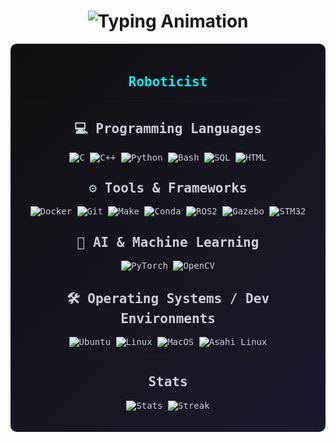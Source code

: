 <h1 align="center">
  <img src="https://readme-typing-svg.herokuapp.com?font=Fira+Code&size=28&color=0000FF&center=true&vCenter=true&width=450&lines=Hello,+I'm+Ruey!" alt="Typing Animation">
</h1>

<div align="center" style="background: linear-gradient(135deg, #0f0f0f 0%, #1a1a2e 100%), url('https://www.transparenttextures.com/patterns/hexellence.png'); padding: 20px; border-radius: 10px; color: #c9d1d9; font-family: 'Fira Code', monospace;">

<h2 style="color: #00F5FF;"> Roboticist </h2>

---

## 💻 Programming Languages

![C](https://img.shields.io/badge/C-00599C?style=for-the-badge&logo=c&logoColor=white)
![C++](https://img.shields.io/badge/C++-00599C?style=for-the-badge&logo=c%2B%2B&logoColor=white)
![Python](https://img.shields.io/badge/Python-FFD43B?style=for-the-badge&logo=python&logoColor=blue)
![Bash](https://img.shields.io/badge/Bash-4EAA25?style=for-the-badge&logo=gnu-bash&logoColor=white)
![SQL](https://img.shields.io/badge/SQL-4479A1?style=for-the-badge)
![HTML](https://img.shields.io/badge/HTML-E34F26?style=for-the-badge&logo=html5&logoColor=white)

## ⚙️ Tools & Frameworks

![Docker](https://img.shields.io/badge/Docker-2496ED?style=for-the-badge&logo=docker&logoColor=white)
![Git](https://img.shields.io/badge/Git-F05032?style=for-the-badge&logo=git&logoColor=white)
![Make](https://img.shields.io/badge/Make-1572B6?style=for-the-badge&logo=cmake&logoColor=white)
![Conda](https://img.shields.io/badge/Conda-44A833?style=for-the-badge&logo=anaconda&logoColor=white)
![ROS2](https://img.shields.io/badge/ROS2-22314E?style=for-the-badge&logo=ros&logoColor=white)
![Gazebo](https://img.shields.io/badge/Gazebo-9C27B0?style=for-the-badge)
![STM32](https://img.shields.io/badge/STM32-03234B?style=for-the-badge&logo=STMicroelectronics&logoColor=white)

## 🧠 AI & Machine Learning

![PyTorch](https://img.shields.io/badge/PyTorch-EE4C2C?style=for-the-badge&logo=pytorch&logoColor=white)
![OpenCV](https://img.shields.io/badge/OpenCV-5C3EE8?style=for-the-badge&logo=opencv&logoColor=white)

## 🛠️ Operating Systems / Dev Environments

![Ubuntu](https://img.shields.io/badge/Ubuntu-E95420?style=for-the-badge&logo=ubuntu&logoColor=white)
![Linux](https://img.shields.io/badge/Linux-FCC624?style=for-the-badge&logo=linux&logoColor=black)
![MacOS](https://img.shields.io/badge/macOS-000000?style=for-the-badge&logo=apple&logoColor=white)
![Asahi Linux](https://img.shields.io/badge/Asahi%20Linux-6F42C1?style=for-the-badge)

---

## Stats
![Stats](https://github-readme-stats.vercel.app/api/top-langs/?username=Ruey-Day&size_weight=0.4&count_weight=0.6&hide=Makefile,Tex&layout=compact&hide_border=true)
![Streak](https://github-readme-streak-stats.herokuapp.com?user=Ruey-Day&theme=transparent&hide_border=true)

</div>
